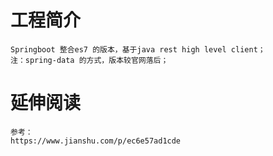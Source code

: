 # 工程简介
    
    Springboot 整合es7 的版本，基于java rest high level client；
    注：spring-data 的方式，版本较官网落后；
    


# 延伸阅读
    参考：
    https://www.jianshu.com/p/ec6e57ad1cde
    